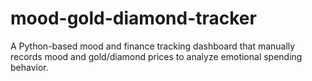# mood-gold-diamond-tracker
A Python-based mood and finance tracking dashboard that manually records mood and gold/diamond prices to analyze emotional spending behavior.

